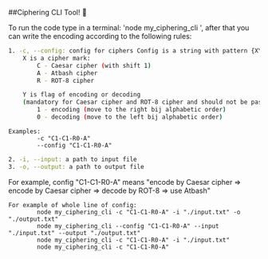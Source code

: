 ##Ciphering CLI Tool! 🚀

To run the code type in a terminal: 'node my_ciphering_cli ', after that you can write the encoding according to 
the following rules:

```sh
1. -c, --config: config for ciphers Config is a string with pattern {XY(-)}n, where:
    X is a cipher mark:
        C - Caesar cipher (with shift 1)
        A - Atbash cipher
        R - ROT-8 cipher
```      

```sh
    Y is flag of encoding or decoding 
    (mandatory for Caesar cipher and ROT-8 cipher and should not be passed Atbash cipher)
        1 - encoding (move to the right bij alphabetic order)
        0 - decoding (move to the left bij alphabetic order)
```  

```shell
Examples: 
        -c "C1-C1-R0-A"
        --config "C1-C1-R0-A"
```

```sh
2. -i, --input: a path to input file
3. -o, --output: a path to output file
```  

For example, config "C1-C1-R0-A" means
"encode by Caesar cipher => encode by Caesar cipher => decode by ROT-8 => use Atbash"

```shell
For example of whole line of config:
        node my_ciphering_cli -c "C1-C1-R0-A" -i "./input.txt" -o "./output.txt"
        node my_ciphering_cli --config "C1-C1-R0-A" --input "./input.txt" --output "./output.txt"
        node my_ciphering_cli -c "C1-C1-R0-A" -i "./input.txt" 
        node my_ciphering_cli -c "C1-C1-R0-A" 

```
